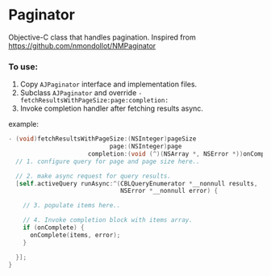 # Paginator
Objective-C class that handles pagination. Inspired from https://github.com/nmondollot/NMPaginator

### To use:

1. Copy `AJPaginator` interface and implementation files.
2. Subclass `AJPaginator` and override `-fetchResultsWithPageSize:page:completion:`
3. Invoke completion handler after fetching results async.

example:   
```objective-c
- (void)fetchResultsWithPageSize:(NSInteger)pageSize
                            page:(NSInteger)page
                      completion:(void (^)(NSArray *, NSError *))onComplete {
  // 1. configure query for page and page size here..

  // 2. make async request for query results.
  [self.activeQuery runAsync:^(CBLQueryEnumerator *__nonnull results,
                               NSError *__nonnull error) {

    // 3. populate items here..

    // 4. Invoke completion block with items array.
    if (onComplete) {
      onComplete(items, error);
    }

  }];
}
```
